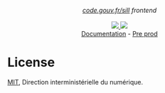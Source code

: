 <p align="center">
    <i><a href="https://code.gouv.fr/sill">code.gouv.fr/sill</a> frontend</i>
    <br>
    <br>
    <a href="https://github.com/codegouvfr/sill-web/actions">
      <img src="https://github.com/codegouvfr/sill-web/workflows/ci/badge.svg?branch=main">
    </a>
    <a href="https://github.com/codegouvfr/sill-web/blob/main/LICENSE">
      <img src="https://img.shields.io/npm/l/sill-api">
    </a>
    </br>
    <a href="https://github.com/codegouvfr/sill-docs/">Documentation</a>
    -
    <a href="https://sill-preprod.lab.sspcloud.fr">Pre prod</a>
</p>

# License

[MIT](LICENSE), Direction interministérielle du numérique.
